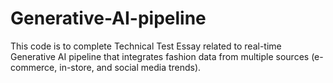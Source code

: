 # Generative-AI-pipeline

This code is to complete Technical Test Essay related to real-time Generative AI pipeline that integrates fashion data from multiple sources (e-commerce, in-store, and social media trends).
